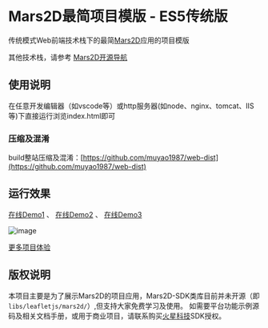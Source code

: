 # Mars2D最简项目模版 - ES5传统版
 传统模式Web前端技术栈下的最简[Mars2D](http://mars2d.cn)应用的项目模版

 其他技术栈，请参考 [Mars2D开源导航](https://github.com/marsgis/mars2d)
 
 

## 使用说明
 在任意开发编辑器（如vscode等）或http服务器(如node、nginx、tomcat、IIS等)下直接运行浏览index.html即可

### 压缩及混淆
 build整站压缩及混淆：[https://github.com/muyao1987/web-dist](https://github.com/muyao1987/web-dist)


## 运行效果
 [在线Demo1](http://mars2d.cn/project/simple-es5/index.html) 、
 [在线Demo2](http://mars2d.cn/project/simple-es5/index.html?config=config/gcj.json)  、
 [在线Demo3](http://mars2d.cn/project/simple-es5/index.html?config=config/baidu.json) 

 ![image](http://mars2d.cn/project/img/simple-es5.jpg)
 
 [更多项目体验](http://mars2d.cn/project.html)

 
## 版权说明
  本项目主要是为了展示Mars2D的项目应用，Mars2D-SDK类库目前并未开源（即`libs/leafletjs/mars2d/`）,但支持大家免费学习及使用。
  如需要平台功能示例源码及相关文档手册，或用于商业项目，请联系购买[火星科技](http://mars2d.cn)SDK授权。